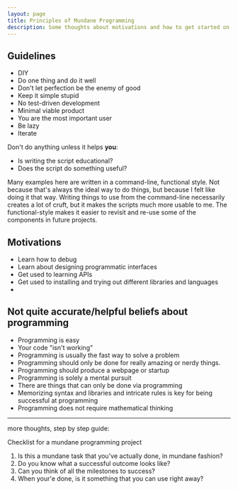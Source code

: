 ```yaml
---
layout: page
title: Principles of Mundane Programming
description: Some thoughts about motivations and how to get started on day-to-day programming.
---
```


## Guidelines

- DIY
- Do one thing and do it well
- Don't let perfection be the enemy of good
- Keep it simple stupid
- No test-driven development
- Minimal viable product
- You are the most important user
- Be lazy
- Iterate

Don't do anything unless it helps **you**:

- Is writing the script educational?
- Does the script do something useful?

Many examples here are written in a command-line, functional style. Not because that's always the ideal way to do things, but because I felt like doing it that way. Writing things to use from the command-line necessarily creates a lot of cruft, but it makes the scripts much more usable to me. The functional-style makes it easier to revisit and re-use some of the components in future projects.




## Motivations

- Learn how to debug
- Learn about designing programmatic interfaces
- Get used to learning APIs
- Get used to installing and trying out different libraries and languages
- 



## Not quite accurate/helpful beliefs about programming

- Programming is easy
- Your code "isn't working"
- Programming is usually the fast way to solve a problem
- Programming should only be done for really amazing or nerdy things.
- Programming should produce a webpage or startup
- Programming is solely a mental pursuit
- There are things that can only be done via programming
- Memorizing syntax and libraries and intricate rules is key for being successful at programming 
- Programming does not require mathematical thinking




-----

more thoughts, step by step guide:


Checklist for a mundane programming project

1. Is this a mundane task that you've actually done, in mundane fashion?
2. Do you know what a successful outcome looks like?
3. Can you think of all the milestones to success?
4. When your'e done, is it something that you can use right away?
